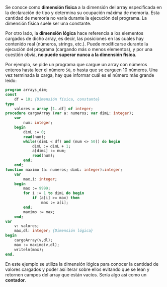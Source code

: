 Se conoce como **dimensión física** a la dimensión del array especificada en la declaración de tipo y determina su ocupación máxima de memoria. Esta cantidad de memoria no varía durante la ejecución del programa. La dimensión física suele ser una constante.

Por otro lado, la **dimensión lógica** hace referencia a los elementos cargados de dicho array, es decir, las posiciones en las cuales hay contenido real (números, strings, etc.). Puede modificarse durante la ejecución del programa (cargando más o menos elementos), y por una cuestión obvia, **no puede superar nunca a la dimensión física**.

Por ejemplo, se pide un programa que cargue un array con números enteros hasta leer el número `50`, o hasta que se carguen 10 números. Una vez terminada la carga, hay que informar cuál es el número más grande leído:

```pascal
program arrays_dim;
const
	df = 10; {Dimensión física, constante}
type
	valores = array [1..df] of integer;
procedure cargoArray (var a: numeros; var dimL: integer);
	var
		num: integer;
	begin
		dimL := 0;
		read(num);
		while((dimL < df) and (num <> 50)) do begin
			dimL := dimL + 1;
			a[dimL] := num;
			read(num);
		end;
	end;
function maximo (a: numeros; dimL: integer):integer;
	var
		max,i: integer;
	begin
		max := 9999;
		for i := 1 to dimL do begin
			if (a[i] >= max) then
				max := a[i];
		end;
		maximo := max;
	end;
var
	v: valores;
	max,dl: integer; {Dimensión lógica}
begin
	cargoArray(v,dl);
	max := maximo(v,dl);
	writeln(max);
end.
```

En este ejemplo se utiliza la dimensión lógica para conocer la cantidad de valores cargados y poder así iterar sobre ellos evitando que se lean y retornen campos del array que están vacíos. Sería algo así como un **contador**.